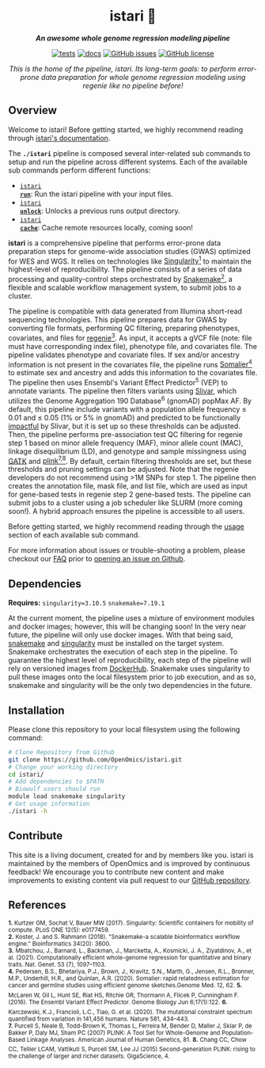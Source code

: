 <div align="center">

  <h1>istari 🔬</h1>

  **_An awesome whole genome regression modeling pipeline_**

  [![tests](https://github.com/OpenOmics/istari/workflows/tests/badge.svg)](https://github.com/OpenOmics/istari/actions/workflows/main.yaml) [![docs](https://github.com/OpenOmics/istari/workflows/docs/badge.svg)](https://github.com/OpenOmics/istari/actions/workflows/docs.yml) [![GitHub issues](https://img.shields.io/github/issues/OpenOmics/istari?color=brightgreen)](https://github.com/OpenOmics/istari/issues)  [![GitHub license](https://img.shields.io/github/license/OpenOmics/istari)](https://github.com/OpenOmics/istari/blob/main/LICENSE)

  <i>
    This is the home of the pipeline, istari. Its long-term goals: to perform error-prone data preparation for whole genome regression modeling using regenie like no pipeline before!
  </i>
</div>

## Overview
Welcome to istari! Before getting started, we highly recommend reading through [istari's documentation](https://openomics.github.io/istari/).

The **`./istari`** pipeline is composed several inter-related sub commands to setup and run the pipeline across different systems. Each of the available sub commands perform different functions:

 * [<code>istari <b>run</b></code>](https://openomics.github.io/istari/usage/run/): Run the istari pipeline with your input files.
 * [<code>istari <b>unlock</b></code>](https://openomics.github.io/istari/usage/unlock/): Unlocks a previous runs output directory.
 * [<code>istari <b>cache</b></code>](https://openomics.github.io/istari/usage/cache/): Cache remote resources locally, coming soon!

**istari** is a comprehensive pipeline that performs error-prone data preparation steps for genome-wide association studies (GWAS) optimized for WES and WGS. It relies on technologies like [Singularity<sup>1</sup>](https://singularity.lbl.gov/) to maintain the highest-level of reproducibility. The pipeline consists of a series of data processing and quality-control steps orchestrated by [Snakemake<sup>2</sup>](https://snakemake.readthedocs.io/en/stable/), a flexible and scalable workflow management system, to submit jobs to a cluster.

The pipeline is compatible with data generated from Illumina short-read sequencing technologies. This pipeline prepares  data for GWAS by converting file formats, performing QC filtering, preparing phenotypes, covariates, and files for [regenie<sup>3</sup>](https://rgcgithub.github.io/regenie/). As input, it accepts a gVCF file (note: file must have corresponding index file), phenotype file, and covariates file. The pipeline validates phenotype and covariate files.  If sex and/or ancestry information is not present in the covariates file, the pipeline runs [Somalier<sup>4</sup>](https://github.com/brentp/somalier) to estimate sex and ancestry and adds this information to the covariates file. The pipeline then uses Ensembl's Variant Effect Predictor<sup>5</sup> (VEP) to annotate variants. The pipeline then filters variants using [Slivar](https://github.com/brentp/slivar), which utilizes the Genome Aggregation 190 Database<sup>6</sup> (gnomAD) popMax AF. By default, this pipeline include variants with a population allele frequency ≤ 0.01 and ≤ 0.05 (1% or 5% in gnomAD) and predicted to be functionally [impactful](https://github.com/brentp/slivar/wiki/impactful) by Slivar, but it is set up so these thresholds can be adjusted.  Then, the pipeline performs pre-association test QC filtering for regenie step 1 based on minor allele frequency (MAF), minor allele count (MAC), linkage disequilibrium (LD), and genotype and sample missingness using [GATK](https://gatk.broadinstitute.org/hc/en-us/articles/360037055952-SelectVariants) and [plink<sup>7,8</sup>](https://github.com/chrchang/plink-ng).  By default, certain filtering thresholds are set, but these thresholds and pruning settings can be adjusted. Note that the regenie developers do not recommend using >1M SNPs for step 1. The pipeline then creates the annotation file, mask file, and list file, which are used as input for gene-based tests in regenie step 2 gene-based tests.  The pipeline can submit jobs to a cluster using a job scheduler like SLURM (more coming soon!). A hybrid approach ensures the pipeline is accessible to all users.

Before getting started, we highly recommend reading through the [usage](https://openomics.github.io/istari/usage/run/) section of each available sub command.

For more information about issues or trouble-shooting a problem, please checkout our [FAQ](https://openomics.github.io/istari/faq/questions/) prior to [opening an issue on Github](https://github.com/OpenOmics/istari/issues).

## Dependencies
**Requires:** `singularity=3.10.5`  `snakemake=7.19.1`

At the current moment, the pipeline uses a mixture of environment modules and docker images; however, this will be changing soon! In the very near future, the pipeline will only use docker images. With that being said, [snakemake](https://snakemake.readthedocs.io/en/stable/getting_started/installation.html) and [singularity](https://singularity.lbl.gov/all-releases) must be installed on the target system. Snakemake orchestrates the execution of each step in the pipeline. To guarantee the highest level of reproducibility, each step of the pipeline will rely on versioned images from [DockerHub](https://hub.docker.com/orgs/nciccbr/repositories). Snakemake uses singularity to pull these images onto the local filesystem prior to job execution, and as so, snakemake and singularity will be the only two dependencies in the future.

## Installation
Please clone this repository to your local filesystem using the following command:
```bash
# Clone Repository from Github
git clone https://github.com/OpenOmics/istari.git
# Change your working directory
cd istari/
# Add dependencies to $PATH
# Biowulf users should run
module load snakemake singularity
# Get usage information
./istari -h
```

## Contribute
This site is a living document, created for and by members like you. istari is maintained by the members of OpenOmics and is improved by continuous feedback! We encourage you to contribute new content and make improvements to existing content via pull request to our [GitHub repository](https://github.com/OpenOmics/istari).

## References
<sup>**1.**  Kurtzer GM, Sochat V, Bauer MW (2017). Singularity: Scientific containers for mobility of compute. PLoS ONE 12(5): e0177459.</sup>  
<sup>**2.**  Koster, J. and S. Rahmann (2018). "Snakemake-a scalable bioinformatics workflow engine." Bioinformatics 34(20): 3600.</sup>  
<sup>**3.** Mbatchou, J., Barnard, L., Backman, J., Marcketta, A., Kosmicki, J. A., Ziyatdinov, A., et al. (2021). Computationally efficient whole-genome regression for quantitative and binary traits. Nat. Genet. 53 (7), 1097–1103.</sup>   
<sup>**4.** Pedersen, B.S., Bhetariya, P.J., Brown, J., Kravitz, S.N., Marth, G., Jensen, R.L., Bronner, M.P., Underhill, H.R., and Quinlan, A.R. (2020). Somalier: rapid relatedness estimation for cancer and germline studies using efficient genome sketches.Genome Med. 12, 62.</sup>
<sup>**5.** McLaren W, Gil L, Hunt SE, Riat HS, Ritchie GR, Thormann A, Flicek P, Cunningham F. (2016). The Ensembl Variant Effect Predictor. Genome Biology Jun 6;17(1):122.</sup> 
<sup>**6.** Karczewski, K.J., Francioli, L.C., Tiao, G. et al. (2020). The mutational constraint spectrum quantified from variation in 141,456 humans. Nature 581, 434–443.</sup>   
<sup>**7.** Purcell S, Neale B, Todd-Brown K, Thomas L, Ferreira M, Bender D, Maller J, Sklar P, de Bakker P, Daly MJ, Sham PC (2007) PLINK: A Tool Set for Whole-Genome and Population-Based Linkage Analyses. American Journal of Human Genetics, 81.</sup>
<sup>**8.** Chang CC, Chow CC, Tellier LCAM, Vattikuti S, Purcell SM, Lee JJ (2015) Second-generation PLINK: rising to the challenge of larger and richer datasets. GigaScience, 4.</sup>   

